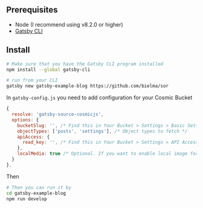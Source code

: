 
## Prerequisites

- Node (I recommend using v8.2.0 or higher)
- [Gatsby CLI](https://www.gatsbyjs.org/docs/)

## Install

``` bash
# Make sure that you have the Gatsby CLI program installed
npm install --global gatsby-cli

# run from your CLI
gatsby new gatsby-example-blog https://github.com/bielma/sor
```
In `gatsby-config.js` you need to add configuration for your Cosmic Bucket

``` javascript
{
  resolve: 'gatsby-source-cosmicjs',
  options: {
    bucketSlug: '', /* Find this in Your Bucket > Settings > Basic Settings after logging in at https://app.cosmicjs.com/login */
    objectTypes: ['posts', 'settings'], /* Object types to fetch */
    apiAccess: {
      read_key: '', /* Find this in Your Bucket > Settings > API Access after logging in at https://app.cosmicjs.com/login */
    },
    localMedia: true /* Optional. If you want to enable local image for Gatsby Image */
  }
},
```

Then

``` bash
# Then you can run it by
cd gatsby-example-blog
npm run develop
```



